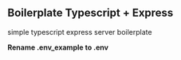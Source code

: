 ## Boilerplate Typescript + Express

simple typescript express server boilerplate

**Rename .env_example to .env**